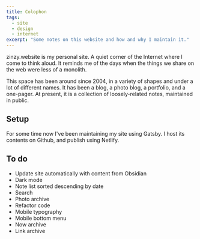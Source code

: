 ```yaml
---
title: Colophon
tags:
  - site
  - design
  - internet
excerpt: "Some notes on this website and how and why I maintain it."
---
```

zinzy.website is my personal site. A quiet corner of the Internet where I come to think aloud. It reminds me of the days when the things we share on the web were less of a monolith.

This space has been around since 2004, in a variety of shapes and under a lot of different names. It has been a blog, a photo blog, a portfolio, and a one-pager. At present, it is a collection of loosely-related notes, maintained in public. 

## Setup
For some time now I've been maintaining my site using Gatsby. I host its contents on Github, and publish using Netlify.

## To do
- Update site automatically with content from Obsidian
- Dark mode
- Note list sorted descending by date
- Search
- Photo archive
- Refactor code
- Mobile typography
- Mobile bottom menu
- Now archive
- Link archive